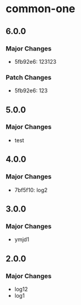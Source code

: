 # common-one

## 6.0.0

### Major Changes

- 5fb92e6: 123123

### Patch Changes

- 5fb92e6: 123

## 5.0.0

### Major Changes

- test

## 4.0.0

### Major Changes

- 7bf5f10: log2

## 3.0.0

### Major Changes

- ymjd1

## 2.0.0

### Major Changes

- log12
- log1
